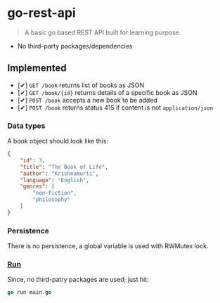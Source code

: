 # go-rest-api
> A basic go based REST API built for learning purpose.
* No third-party packages/dependencies

## Implemented

* [✔] `GET /book` returns list of books as JSON
* [✔] `GET /book/{id}` returns details of a specific book as JSON
* [✔] `POST /book` accepts a new book to be added
* [✔] `POST /book` returns status 415 if content is not `application/json`

### Data types
A book object should look like this:

```json
{
    "id": 3,
    "title": "The Book of Life",
    "author": "Krishnamurti",
    "language": "English",
    "genres": [
        "non-fiction",
        "philosophy"
    ]
}
```

### Persistence

There is no persistence, a global variable is used with  RWMutex lock.

### <u>Run</u>

Since, no third-patry packages are used; just hit:
```go
go run main.go
```